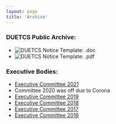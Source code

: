 ```yaml
---
layout: page
title: 'Archive'
---
```


### DUETCS Public Archive:
- ![DUETCS Notice Template: .doc](https://docs.google.com/document/d/1z4OiNqHZ7yYGKaTghCpNFmcokK_8kYx7/edit?usp=sharing&ouid=102631987328778928506&rtpof=true&sd=true)   
- ![DUETCS Notice Template: .pdf](https://drive.google.com/file/d/1_CY75SmQBuxdkrmg7lRhrTobsOOGMcAq/view?usp=sharing)   

### Executive Bodies:
- <a href="https://drive.google.com/file/d/1sJz60PenY5rAfU5ki993zLudpBOOI8Ei/view?usp=sharing" target="_blank">Executive Committee 2021</a>
- Committee 2020 was off due to Corona
- <a href="https://drive.google.com/file/d/14bQzDd_7UeeA7cZEVQ4kBl-jz4L8ItnL/view?usp=sharing">Executive Committee 2019</a>
- <a href="https://drive.google.com/file/d/1qjKewfqmUBwGdQ73ImxHPyUyGRBWfwNY/view?usp=sharing" target="_blank">Executive Committee 2018</a>
- <a href="https://drive.google.com/file/d/1Ewt7SAXTMa4a4jJClGZKtZFvEkRw5gz-/view?usp=sharing" target="_blank">Executive Committee 2017</a>
- <a href="https://drive.google.com/file/d/1X3gW_dLA1Oz4CPKKIjtjWwC5P8uglEop/view?usp=sharing" target="_blank">Executive Committee 2016</a>